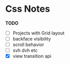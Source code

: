 # Css Notes 


**TODO**
- [ ] Projects with Grid layout
- [ ] backface visibility
- [ ] scroll behavior 
- [ ]  svh dvh etc 
- [x]  view transition api
